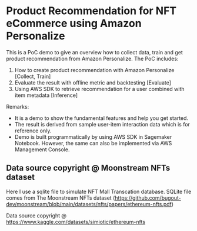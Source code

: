 # Product Recommendation for NFT eCommerce using Amazon Personalize

This is a PoC demo to give an overview how to collect data, train and get product recommendation from Amazon Personalize.
The PoC includes:
1. How to create product recommendation with Amazon Personalize \[Collect, Train\]
2. Evaluate the result with offline metric and backtesting \[Evaluate\]
3. Using AWS SDK to retrieve recommendation for a user combined with item metadata \[Inference\]

Remarks:
- It is a demo to show the fundamental features and help you get started.
- The result is derived from sample user-item interaction data which is for reference only.
- Demo is built programmatically by using AWS SDK in Sagemaker Notebook. However, the same can also be implemented via AWS Management Console.

## Data source copyright @ Moonstream NFTs dataset 

Here I use a sqlite file to simulate NFT Mall Transcation database. 
SQLite file comes from The Moonstream NFTs dataset (https://github.com/bugout-dev/moonstream/blob/main/datasets/nfts/papers/ethereum-nfts.pdf)

Data source copyright @ https://www.kaggle.com/datasets/simiotic/ethereum-nfts